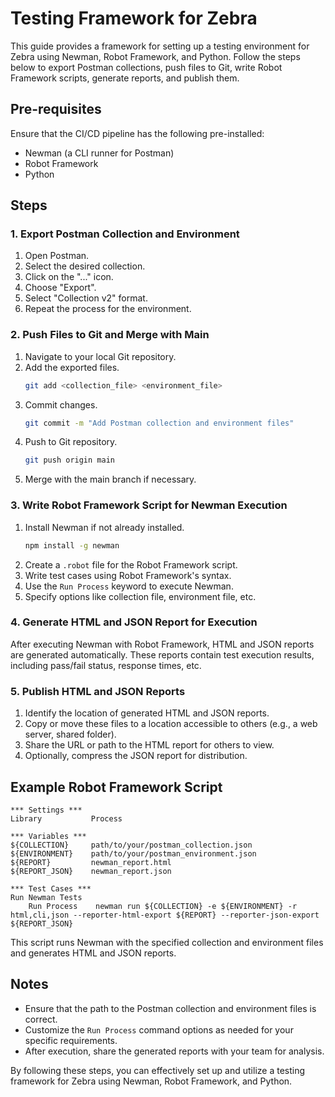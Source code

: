 # Testing Framework for Zebra

This guide provides a framework for setting up a testing environment for Zebra using Newman, Robot Framework, and Python. Follow the steps below to export Postman collections, push files to Git, write Robot Framework scripts, generate reports, and publish them.

## Pre-requisites

Ensure that the CI/CD pipeline has the following pre-installed:
- Newman (a CLI runner for Postman)
- Robot Framework
- Python

## Steps

### 1. Export Postman Collection and Environment

1. Open Postman.
2. Select the desired collection.
3. Click on the "..." icon.
4. Choose "Export".
5. Select "Collection v2" format.
6. Repeat the process for the environment.

### 2. Push Files to Git and Merge with Main

1. Navigate to your local Git repository.
2. Add the exported files.
   ```sh
   git add <collection_file> <environment_file>
   ```
3. Commit changes.
   ```sh
   git commit -m "Add Postman collection and environment files"
   ```
4. Push to Git repository.
   ```sh
   git push origin main
   ```
5. Merge with the main branch if necessary.

### 3. Write Robot Framework Script for Newman Execution

1. Install Newman if not already installed.
   ```sh
   npm install -g newman
   ```
2. Create a `.robot` file for the Robot Framework script.
3. Write test cases using Robot Framework's syntax.
4. Use the `Run Process` keyword to execute Newman.
5. Specify options like collection file, environment file, etc.

### 4. Generate HTML and JSON Report for Execution

After executing Newman with Robot Framework, HTML and JSON reports are generated automatically. These reports contain test execution results, including pass/fail status, response times, etc.

### 5. Publish HTML and JSON Reports

1. Identify the location of generated HTML and JSON reports.
2. Copy or move these files to a location accessible to others (e.g., a web server, shared folder).
3. Share the URL or path to the HTML report for others to view.
4. Optionally, compress the JSON report for distribution.

## Example Robot Framework Script

```robot
*** Settings ***
Library           Process

*** Variables ***
${COLLECTION}     path/to/your/postman_collection.json
${ENVIRONMENT}    path/to/your/postman_environment.json
${REPORT}         newman_report.html
${REPORT_JSON}    newman_report.json

*** Test Cases ***
Run Newman Tests
    Run Process    newman run ${COLLECTION} -e ${ENVIRONMENT} -r html,cli,json --reporter-html-export ${REPORT} --reporter-json-export ${REPORT_JSON}
```

This script runs Newman with the specified collection and environment files and generates HTML and JSON reports.

## Notes

- Ensure that the path to the Postman collection and environment files is correct.
- Customize the `Run Process` command options as needed for your specific requirements.
- After execution, share the generated reports with your team for analysis.

By following these steps, you can effectively set up and utilize a testing framework for Zebra using Newman, Robot Framework, and Python.